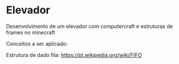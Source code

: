 # Elevador
Desenvolvimento de um elevador com computercraft e estruturas de frames no minecraft

Conceitos a ser aplicado:

Estrutura de dado fila: https://pt.wikipedia.org/wiki/FIFO
